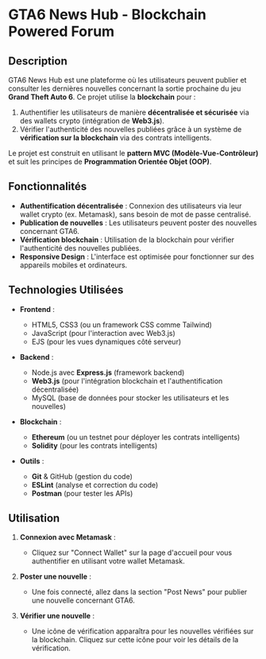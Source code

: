 # GTA6 News Hub - Blockchain Powered Forum

## Description

GTA6 News Hub est une plateforme où les utilisateurs peuvent publier et consulter les dernières nouvelles concernant la sortie prochaine du jeu **Grand Theft Auto 6**. Ce projet utilise la **blockchain** pour :
1. Authentifier les utilisateurs de manière **décentralisée et sécurisée** via des wallets crypto (intégration de **Web3.js**).
2. Vérifier l'authenticité des nouvelles publiées grâce à un système de **vérification sur la blockchain** via des contrats intelligents.

Le projet est construit en utilisant le **pattern MVC (Modèle-Vue-Contrôleur)** et suit les principes de **Programmation Orientée Objet (OOP)**.

## Fonctionnalités

- **Authentification décentralisée** : Connexion des utilisateurs via leur wallet crypto (ex. Metamask), sans besoin de mot de passe centralisé.
- **Publication de nouvelles** : Les utilisateurs peuvent poster des nouvelles concernant GTA6.
- **Vérification blockchain** : Utilisation de la blockchain pour vérifier l'authenticité des nouvelles publiées.
- **Responsive Design** : L'interface est optimisée pour fonctionner sur des appareils mobiles et ordinateurs.

## Technologies Utilisées

- **Frontend** :
  - HTML5, CSS3 (ou un framework CSS comme Tailwind)
  - JavaScript (pour l'interaction avec Web3.js)
  - EJS (pour les vues dynamiques côté serveur)

- **Backend** :
  - Node.js avec **Express.js** (framework backend)
  - **Web3.js** (pour l'intégration blockchain et l'authentification décentralisée)
  - MySQL (base de données pour stocker les utilisateurs et les nouvelles)

- **Blockchain** :
  - **Ethereum** (ou un testnet pour déployer les contrats intelligents)
  - **Solidity** (pour les contrats intelligents)
  
- **Outils** :
  - **Git** & GitHub (gestion du code)
  - **ESLint** (analyse et correction du code)
  - **Postman** (pour tester les APIs)

## Utilisation

1. **Connexion avec Metamask** :
   - Cliquez sur "Connect Wallet" sur la page d'accueil pour vous authentifier en utilisant votre wallet Metamask.
   
2. **Poster une nouvelle** :
   - Une fois connecté, allez dans la section "Post News" pour publier une nouvelle concernant GTA6.

3. **Vérifier une nouvelle** :
   - Une icône de vérification apparaîtra pour les nouvelles vérifiées sur la blockchain. Cliquez sur cette icône pour voir les détails de la vérification.

